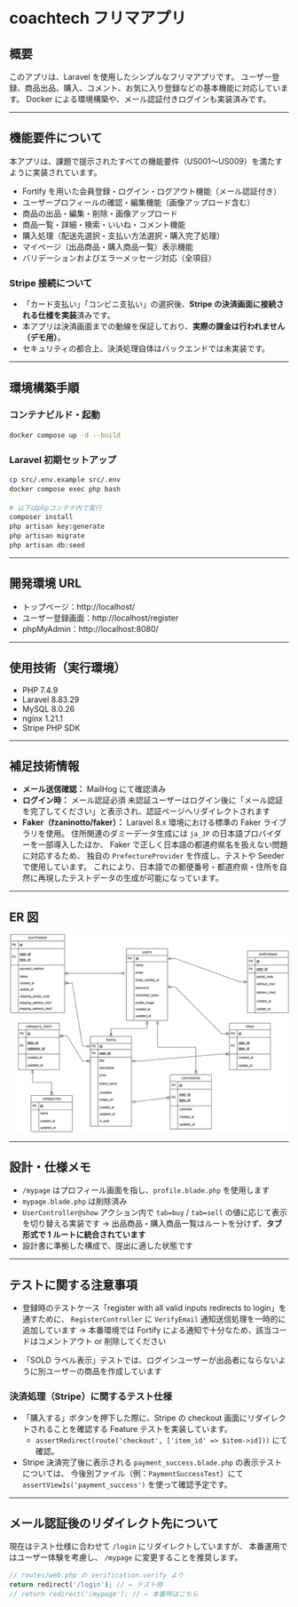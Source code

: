 # coachtech フリマアプリ

## 概要

このアプリは、Laravel を使用したシンプルなフリマアプリです。
ユーザー登録、商品出品、購入、コメント、お気に入り登録などの基本機能に対応しています。
Docker による環境構築や、メール認証付きログインも実装済みです。

---

## 機能要件について

本アプリは、課題で提示されたすべての機能要件（US001〜US009）を満たすように実装されています。

- Fortify を用いた会員登録・ログイン・ログアウト機能（メール認証付き）
- ユーザープロフィールの確認・編集機能（画像アップロード含む）
- 商品の出品・編集・削除・画像アップロード
- 商品一覧・詳細・検索・いいね・コメント機能
- 購入処理（配送先選択・支払い方法選択・購入完了処理）
- マイページ（出品商品・購入商品一覧）表示機能
- バリデーションおよびエラーメッセージ対応（全項目）

### Stripe 接続について

- 「カード支払い」「コンビニ支払い」の選択後、**Stripe の決済画面に接続される仕様を実装**済みです。
- 本アプリは決済画面までの動線を保証しており、**実際の課金は行われません（デモ用）**。
- セキュリティの都合上、決済処理自体はバックエンドでは未実装です。

---

## 環境構築手順

### コンテナビルド・起動

```bash
docker compose up -d --build
```

### Laravel 初期セットアップ

```bash
cp src/.env.example src/.env
docker compose exec php bash

# 以下はphpコンテナ内で実行
composer install
php artisan key:generate
php artisan migrate
php artisan db:seed
```

---

## 開発環境 URL

- トップページ：http://localhost/
- ユーザー登録画面：http://localhost/register
- phpMyAdmin：http://localhost:8080/

---

## 使用技術（実行環境）

- PHP 7.4.9
- Laravel 8.83.29
- MySQL 8.0.26
- nginx 1.21.1
- Stripe PHP SDK

---

## 補足技術情報

- **メール送信確認：** MailHog にて確認済み
- **ログイン時：** メール認証必須
  未認証ユーザーはログイン後に「メール認証を完了してください」と表示され、認証ページへリダイレクトされます
- **Faker（fzaninotto/faker）：**
  Laravel 8.x 環境における標準の Faker ライブラリを使用。
  住所関連のダミーデータ生成には `ja_JP` の日本語プロバイダーを一部導入したほか、
  Faker で正しく日本語の都道府県名を扱えない問題に対応するため、
  独自の `PrefectureProvider` を作成し、テストや Seeder で使用しています。
  これにより、日本語での郵便番号・都道府県・住所を自然に再現したテストデータの生成が可能になっています。

---

## ER 図

![ER図](flea_market.drawio.png)

---

## 設計・仕様メモ

- `/mypage` はプロフィール画面を指し、`profile.blade.php` を使用します
- `mypage.blade.php` は削除済み
- `UserController@show` アクション内で `tab=buy` / `tab=sell` の値に応じて表示を切り替える実装です
  → 出品商品・購入商品一覧はルートを分けず、**タブ形式で 1 ルートに統合されています**
- 設計書に準拠した構成で、提出に適した状態です

---

## テストに関する注意事項

- 登録時のテストケース「register with all valid inputs redirects to login」を通すために、
  `RegisterController` に `VerifyEmail` 通知送信処理を一時的に追加しています
  → 本番環境では Fortify による通知で十分なため、該当コードはコメントアウト or 削除してください

- 「SOLD ラベル表示」テストでは、ログインユーザーが出品者にならないように別ユーザーの商品を作成しています

### 決済処理（Stripe）に関するテスト仕様

- 「購入する」ボタンを押下した際に、Stripe の checkout 画面にリダイレクトされることを確認する Feature テストを実装しています。
  - `assertRedirect(route('checkout', ['item_id' => $item->id]))` にて確認。
- Stripe 決済完了後に表示される `payment_success.blade.php` の表示テストについては、
  今後別ファイル（例：`PaymentSuccessTest`）にて `assertViewIs('payment_success')` を使って確認予定です。

---

## メール認証後のリダイレクト先について

現在はテスト仕様に合わせて `/login` にリダイレクトしていますが、
本番運用ではユーザー体験を考慮し、 `/mypage` に変更することを推奨します。

```php
// routes/web.php の verification.verify より
return redirect('/login'); // ← テスト用
// return redirect('/mypage'); // ← 本番時はこちら
```
